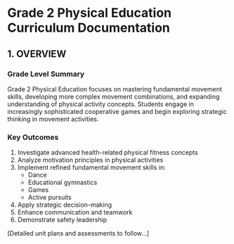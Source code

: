 # Grade 2 Physical Education Curriculum Documentation

## 1. OVERVIEW

### Grade Level Summary
Grade 2 Physical Education focuses on mastering fundamental movement skills, developing more complex movement combinations, and expanding understanding of physical activity concepts. Students engage in increasingly sophisticated cooperative games and begin exploring strategic thinking in movement activities.

### Key Outcomes
1. Investigate advanced health-related physical fitness concepts
2. Analyze motivation principles in physical activities
3. Implement refined fundamental movement skills in:
   - Dance
   - Educational gymnastics
   - Games
   - Active pursuits
4. Apply strategic decision-making
5. Enhance communication and teamwork
6. Demonstrate safety leadership

[Detailed unit plans and assessments to follow...]